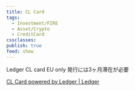 ```yaml
---
title: CL Card
tags:
  - Investment/FIRE
  - Asset/Crypto
  - CreditCard
cssclasses: 
publish: true
feed: show
---
```

Ledger CL card
EU only 発行には3ヶ月滞在が必要

[CL Card powered by Ledger | Ledger](https://www.ledger.com/cl-card)

